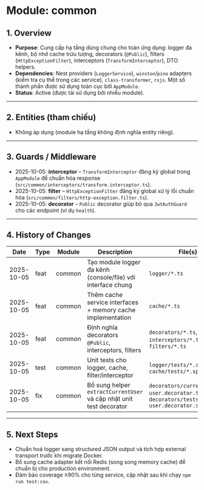 # Module: common

## 1. Overview

- **Purpose**: Cung cấp hạ tầng dùng chung cho toàn ứng dụng: logger đa kênh, bộ nhớ cache trừu tượng, decorators (`@Public`), filters (`HttpExceptionFilter`), interceptors (`TransformInterceptor`), DTO helpers.
- **Dependencies**: Nest providers (`LoggerService`), `winston`/`pino` adapters (kiểm tra cụ thể trong các service), `class-transformer`, `rxjs`. Một số thành phần được sử dụng toàn cục bởi `AppModule`.
- **Status**: Active (được tái sử dụng bởi nhiều module).

---

## 2. Entities (tham chiếu)

- Không áp dụng (module hạ tầng không định nghĩa entity riêng).

---

## 3. Guards / Middleware

- 2025-10-05: **interceptor** – `TransformInterceptor` đăng ký global trong `AppModule` để chuẩn hóa response (`src/common/interceptors/transform.interceptor.ts`).
- 2025-10-05: **filter** – `HttpExceptionFilter` đăng ký global xử lý lỗi chuẩn hóa (`src/common/filters/http-exception.filter.ts`).
- 2025-10-05: **decorator** – `Public` decorator giúp bỏ qua `JwtAuthGuard` cho các endpoint (ví dụ `health`).

---

## 4. History of Changes

| Date       | Type | Module | Description                                                   | File(s)                                             |
| ---------- | ---- | ------ | ------------------------------------------------------------- | --------------------------------------------------- |
| 2025-10-05 | feat | common | Tạo module logger đa kênh (console/file) với interface chung  | `logger/*.ts`                                       |
| 2025-10-05 | feat | common | Thêm cache service interfaces + memory cache implementation   | `cache/*.ts`                                        |
| 2025-10-05 | feat | common | Định nghĩa decorators `@Public`, interceptors, filters        | `decorators/*.ts`, `interceptors/*.ts`, `filters/*.ts` |
| 2025-10-05 | test | common | Unit tests cho logger, cache, filter/interceptor              | `logger/tests/*.spec.ts`, `cache/tests/*.spec.ts`   |
| 2025-10-05 | fix  | common | Bổ sung helper `extractCurrentUser` và cập nhật unit test decorator | `decorators/current-user.decorator.ts`, `decorators/tests/current-user.decorator.spec.ts` |

---

## 5. Next Steps

- Chuẩn hoá logger sang structured JSON output và tích hợp external transport trước khi migrate Docker.
- Bổ sung cache adapter kết nối Redis (song song memory cache) để chuẩn bị cho production environment.
- Đảm bảo coverage ≥90% cho từng service, cập nhật sau khi chạy `npm run test:cov`.
